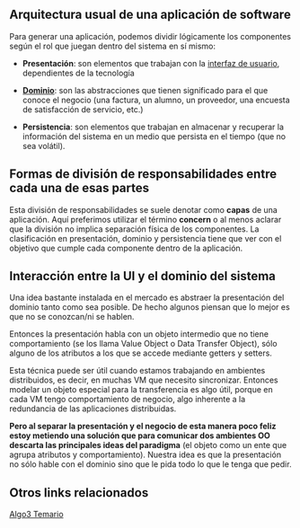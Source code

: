 Arquitectura usual de una aplicación de software
------------------------------------------------

Para generar una aplicación, podemos dividir lógicamente los componentes según el rol que juegan dentro del sistema en sí mismo:

-   **Presentación**: son elementos que trabajan con la [interfaz de usuario](definiciones-iniciales-de-ui--que-es-una-interfaz-de-usuario-.html), dependientes de la tecnología

<!-- -->

-   **[Dominio](definiciones-iniciales-de-ui--que-es-el-modelo-de-dominio-.html)**: son las abstracciones que tienen significado para el que conoce el negocio (una factura, un alumno, un proveedor, una encuesta de satisfacción de servicio, etc.)

<!-- -->

-   **Persistencia**: son elementos que trabajan en almacenar y recuperar la información del sistema en un medio que persista en el tiempo (que no sea volátil).

Formas de división de responsabilidades entre cada una de esas partes
---------------------------------------------------------------------

Esta división de responsabilidades se suele denotar como **capas** de una aplicación. Aquí preferimos utilizar el término **concern** o al menos aclarar que la división no implica separación física de los componentes. La clasificación en presentación, dominio y persistencia tiene que ver con el objetivo que cumple cada componente dentro de la aplicación.

Interacción entre la UI y el dominio del sistema
------------------------------------------------

Una idea bastante instalada en el mercado es abstraer la presentación del dominio tanto como sea posible. De hecho algunos piensan que lo mejor es que no se conozcan/ni se hablen.

Entonces la presentación habla con un objeto intermedio que no tiene comportamiento (se los llama Value Object o Data Transfer Object), sólo alguno de los atributos a los que se accede mediante getters y setters.

Esta técnica puede ser útil cuando estamos trabajando en ambientes distribuidos, es decir, en muchas VM que necesito sincronizar. Entonces modelar un objeto especial para la transferencia es algo útil, porque en cada VM tengo comportamiento de negocio, algo inherente a la redundancia de las aplicaciones distribuidas.

**Pero al separar la presentación y el negocio de esta manera poco feliz estoy metiendo una solución que para comunicar dos ambientes OO descarta las principales ideas del paradigma** (el objeto como un ente que agrupa atributos y comportamiento). Nuestra idea es que la presentación no sólo hable con el dominio sino que le pida todo lo que le tenga que pedir.

Otros links relacionados
------------------------

[Algo3 Temario](algo3-temario.html)
